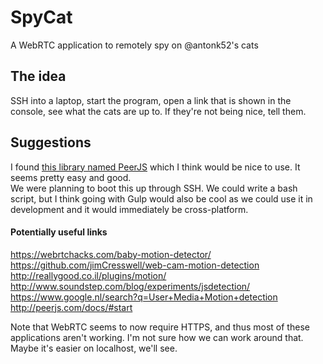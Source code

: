 # SpyCat
A WebRTC application to remotely spy on @antonk52's cats  

## The idea
SSH into a laptop, start the program, open a link that is shown in the console, see what the cats are up to. If they're not being nice, tell them.

## Suggestions
I found [this library named PeerJS](http://peerjs.com) which I think would be nice to use. It seems pretty easy and good.  
We were planning to boot this up through SSH. We could write a bash script, but I think going with Gulp would also be cool as we could use it in development and it would immediately be cross-platform.  

#### Potentially useful links
https://webrtchacks.com/baby-motion-detector/
https://github.com/jimCresswell/web-cam-motion-detection
http://reallygood.co.il/plugins/motion/
http://www.soundstep.com/blog/experiments/jsdetection/
https://www.google.nl/search?q=User+Media+Motion+detection
http://peerjs.com/docs/#start

Note that WebRTC seems to now require HTTPS, and thus most of these applications aren't working. I'm not sure how we can work around that. Maybe it's easier on localhost, we'll see.
